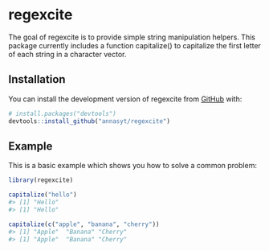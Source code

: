 
<!-- README.md is generated from README.Rmd. Please edit that file -->

# regexcite

<!-- badges: start -->
<!-- badges: end -->

The goal of regexcite is to provide simple string manipulation helpers.
This package currently includes a function capitalize() to capitalize
the first letter of each string in a character vector.

## Installation

You can install the development version of regexcite from
[GitHub](https://github.com/) with:

``` r
# install.packages("devtools")
devtools::install_github("annasyt/regexcite")
```

## Example

This is a basic example which shows you how to solve a common problem:

``` r
library(regexcite)

capitalize("hello")
#> [1] "Hello"
#> [1] "Hello"

capitalize(c("apple", "banana", "cherry"))
#> [1] "Apple"  "Banana" "Cherry"
#> [1] "Apple"  "Banana" "Cherry"
```
